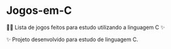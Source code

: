 # Jogos-em-C
🐱‍💻 Lista de jogos feitos para estudo utilizando a linguagem C ✨

✨ Projeto desenvolvido para estudo de linguagem C.
<br>
<br>
<br>
